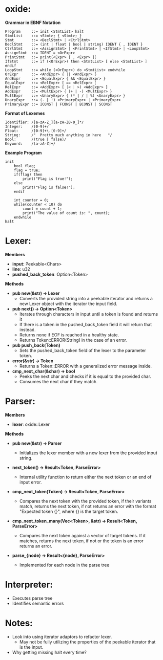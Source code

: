 # oxide: 

**Grammar in EBNF Notation**
```
Program     ::= init <StmtList> halt
StmtList    ::= <Stmt>; { <Stmt>; }
Stmt        ::= <DeclStmt> | <CtrlStmt>
DeclStmt    ::= (int | float | bool | string) IDENT { , IDENT }
CtrlStmt    ::= <AssignStmt> | <PrintStmt> | <IfStmt> | <LoopStmt>
AssignStmt  ::= IDENT = <OrExpr>
PrintStmt   ::= print(<Expr> { , <Expr> })
IfStmt      ::= if (<OrExpr>) then <StmtList> [ else <StmtList> ] endif
LoopStmt    ::= while (<OrExpr>) do <StmtList> endwhile
OrExpr      ::= <AndExpr> { || <AndExpr> }
AndExpr     ::= <EqualExpr> { && <EqualExpr> }
EqualExpr   ::= <RelExpr> [ == <RelExpr> ]
RelExpr     ::= <AddExpr> [ (< | >) <AddExpr> ]
AddExpr     ::= <MultExpr> { (+ | -) <MultExpr> }
MultExpr    ::= <UnaryExpr> { (* | / | %) <UnaryExpr> }
UnaryExpr   ::= (- | !) <PrimaryExpr> | <PrimaryExpr>
PrimaryExpr ::= ICONST | FCONST | BCONST | SCONST 
```

**Format of Lexemes**
```
Identifier: /[a-zA-Z_][a-zA-Z0-9_]*/
Integer:    /[0-9]+/
Float:      /[0-9]+\.[0-9]+/
String:     /"  Pretty much anything in here   "/
Bool:       /(true | false)/
Keyword:    /[a-zA-Z]+/
```

**Example Program**
```
init 
    bool flag;
    flag = true;
    if(flag) then
        print("Flag is true!");
    else
        print("Flag is false!");
    endif

    int counter = 0;
    while(counter < 10) do
        count = count + 1;
        print("The value of count is: ", count);
    endwhile
halt
```

# Lexer:

**Members**
- **input**: Peekable\<Chars>
- **line**: u32
- **pushed_back_token**: Option\<Token>

**Methods**
- **pub new(&str) -> Lexer**
    - Converts the provided string into a peekable iterator and returns a new Lexer object with the iterator the input field.
- **pub next() -> Option\<Token>**
    - Iterates through characters in input until a token is found and returns it
    - If there is a token in the pushed_back_token field it will return that instead.
    - Returns none if EOF is reached in a healthy state.
    - Returns Token::ERROR(String) in the case of an error.
- **pub push_back(Token)**
    - Sets the pushed_back_token field of the lexer to the parameter token.
- **error(&str) -> Token**
    - Returns a Token::ERROR with a generalized error message inside.
- **cmp_next_char(&char) -> bool**
    - Peeks the next char and checks if it is equal to the provided char.
    - Consumes the next char if they match.

# Parser:

**Members**
- **lexer**: oxide::Lexer

**Methods**

- **pub new(&str) -> Parser**
    - Initializes the lexer member with a new lexer from the provided input string.

- **next_token() -> Result\<Token, ParseError>**
    - Internal utility function to return either the next token or an end of input error.

- **cmp_next_token(Token) -> Result\<Token, ParseError>**
    - Compares the next token with the provided token, if their variants match, returns the next token, if not returns an error with the format "Expected token {}", where {} is the target token.

- **cmp_next_token_many(Vec\<Token>, &str) -> Result\<Token, ParseError>**
    - Compares the next token against a vector of target tokens. If it matches, returns the next token, if not or the token is an error returns an error.

- **parse_{node} -> Result\<{node}, ParseError>**
    - Implemented for each node in the parse tree

# Interpreter:
- Executes parse tree
- Identifies semantic errors 

# Notes:
- Look into using iterator adaptors to refactor lexer.
    - May not be fully utilizing the properties of the peekable iterator that is the input.
-  Why getting missing halt every time?